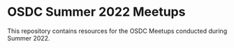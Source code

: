 # OSDC Summer 2022 Meetups

This repository contains resources for the OSDC Meetups conducted during Summer 2022.
